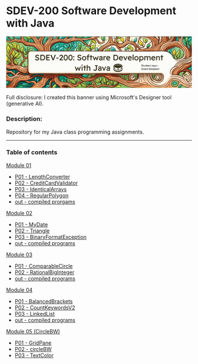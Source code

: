 # SDEV-200 Software Development with Java

![](resources/bannerforsdev200.png)

Full disclosure: I created this banner using Microsoft's Designer tool (generative AI). 

### Description:

Repository for my Java class programming assignments.

---

### Table of contents

[Module 01](M01)
- [P01 - LengthConverter](M01/P01_LengthConverter/src)
- [P02 - CreditCardValidator](M01/P02_CreditCardValidator/src)
- [P03 - IdenticalArrays](P03_IdenticalArrays/src)
- [P04 - RegularPolygon](M01/P04_RegularPolygonUML)
- [out -  compiled prorgams](M01/out/production)

[Module 02](M02)
- [P01 - MyDate](M02/src/P01_MyDate)
- [P02 - Triangle](M02/src/P02_Triangle)
- [P03 - BinaryFormatException](M02/src/P03_BinaryFormatException)
- [out - compiled programs](M02/out/production/M02)

[Module 03](M03)
- [P01 - ComparableCircle](M03/src/P01_ComparableCircle)
- [P02 - RationalBigInteger](M03/src/P02_RationalBigInteger)
- [out - compiled programs](M03/out/production)

[Module 04](M04)
- [P01 - BalancedBrackets](M04/src/P01_BalancedBrackets)
- [P02 - CountKeywordsV2](M04/src/P02_CountKeywordsV2)
- [P03 - LinkedList](M04/src/P03_LinkedList)
- [out - compiled programs](M04/out/production)

[Module 05 (CircleBW)](CircleBW/src/main/java/com/m05)  
- [P01 - GridPane](CircleBW/src/main/java/com/m05/GridPane)
- [P02 - circleBW](CircleBW/src/main/java/com/m05/circlebw)
- [P03 - TextColor](CircleBW/src/main/java/com/m05/TextColor)
